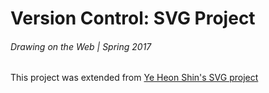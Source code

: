 # Version Control: SVG Project
###### Drawing on the Web | Spring 2017

This project was extended from [Ye Heon Shin's SVG project](https://github.com/yehshin/svg-project)
